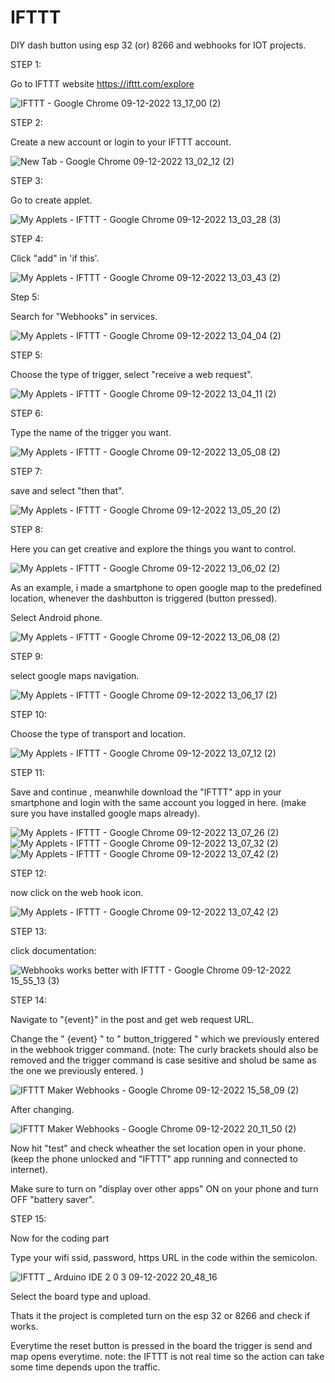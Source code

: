 # IFTTT
DIY dash button using esp 32 (or) 8266 and webhooks for IOT projects.


STEP 1:

Go to IFTTT website https://ifttt.com/explore

![IFTTT - Google Chrome 09-12-2022 13_17_00 (2)](https://user-images.githubusercontent.com/72966457/206661217-4c7959a9-1817-4807-b8e9-f0ad359153b4.png)


STEP 2:

Create a new account or login to your IFTTT account.

![New Tab - Google Chrome 09-12-2022 13_02_12 (2)](https://user-images.githubusercontent.com/72966457/206661314-45905e09-3aa0-49d9-85b8-e74dc5587db7.png)


STEP 3:

Go to create applet.

![My Applets - IFTTT - Google Chrome 09-12-2022 13_03_28 (3)](https://user-images.githubusercontent.com/72966457/206680854-0ab64c9a-5a9c-471b-92d6-c3fef2a3aeee.png)


STEP 4:

Click "add" in 'if this'.

![My Applets - IFTTT - Google Chrome 09-12-2022 13_03_43 (2)](https://user-images.githubusercontent.com/72966457/206661510-ced5886f-56fd-4faf-af2b-49333b881796.png)

Step 5:

Search for "Webhooks" in services.

![My Applets - IFTTT - Google Chrome 09-12-2022 13_04_04 (2)](https://user-images.githubusercontent.com/72966457/206653204-d9c005a6-1906-4b4a-9739-ab55d40a8cd3.png)


STEP 5:

Choose the type of trigger, select "receive a web request".

![My Applets - IFTTT - Google Chrome 09-12-2022 13_04_11 (2)](https://user-images.githubusercontent.com/72966457/206661687-40fea8fe-af39-4651-ba6f-462836d228fe.png)


STEP 6:

Type the name of the trigger you want.

![My Applets - IFTTT - Google Chrome 09-12-2022 13_05_08 (2)](https://user-images.githubusercontent.com/72966457/206654482-5849f09d-50d6-4a88-888e-ef370f1d2d3d.png)


STEP 7:

save and select "then that".

![My Applets - IFTTT - Google Chrome 09-12-2022 13_05_20 (2)](https://user-images.githubusercontent.com/72966457/206657736-a75b23be-ac94-45c2-be1d-f5520e2c63e5.png)


STEP 8:

Here you can get creative and explore the things you want to control.

![My Applets - IFTTT - Google Chrome 09-12-2022 13_06_02 (2)](https://user-images.githubusercontent.com/72966457/206658654-ecb0e542-f17b-47c7-8eed-b5ac9a3b8469.png)

As an example, i made a smartphone to open google map to the predefined location, whenever the dashbutton is triggered (button pressed). 

Select Android phone.

![My Applets - IFTTT - Google Chrome 09-12-2022 13_06_08 (2)](https://user-images.githubusercontent.com/72966457/206660083-8d71bb3c-96e9-4fd7-a861-a2671210b450.jpg)


STEP 9:

select google maps navigation.

![My Applets - IFTTT - Google Chrome 09-12-2022 13_06_17 (2)](https://user-images.githubusercontent.com/72966457/206660254-af1db8ed-a42d-455c-9739-cd2c0322c31f.png)


STEP 10:

Choose the type of transport and location.

![My Applets - IFTTT - Google Chrome 09-12-2022 13_07_12 (2)](https://user-images.githubusercontent.com/72966457/206660408-68139419-15cd-43cb-8e09-e22e5fd06ebd.png)


STEP 11:

Save and continue , meanwhile download the "IFTTT" app in your smartphone and login with the same account you logged in here. (make sure you have installed google maps already).

![My Applets - IFTTT - Google Chrome 09-12-2022 13_07_26 (2)](https://user-images.githubusercontent.com/72966457/206660834-fab16472-07b7-46e9-9919-444ab9f33d4d.png)
![My Applets - IFTTT - Google Chrome 09-12-2022 13_07_32 (2)](https://user-images.githubusercontent.com/72966457/206661012-c9c281a1-f960-4bd9-abe9-68fa3e9062ec.png)
![My Applets - IFTTT - Google Chrome 09-12-2022 13_07_42 (2)](https://user-images.githubusercontent.com/72966457/206661105-774be010-39ec-4394-8ebe-8149c503a901.png)

STEP 12:

now click on the web hook icon.

![My Applets - IFTTT - Google Chrome 09-12-2022 13_07_42 (2)](https://user-images.githubusercontent.com/72966457/206679970-6306b391-22c6-4170-8b2f-2972da3ce743.png)

STEP 13:

click documentation:

![Webhooks works better with IFTTT - Google Chrome 09-12-2022 15_55_13 (3)](https://user-images.githubusercontent.com/72966457/206681587-d06f989b-87b5-45dd-bfc0-9c8406072b6b.png)

STEP 14:

Navigate to "{event}" in the post and get web request URL.

Change the " {event} " to " button_triggered " which we previously entered in the webhook trigger command. (note: The curly brackets should also be removed and the trigger command is case sesitive and sholud be same as the one we previously entered. ) 

![IFTTT Maker Webhooks - Google Chrome 09-12-2022 15_58_09 (2)](https://user-images.githubusercontent.com/72966457/206728807-c3298956-8425-4b6f-b984-bca42d0cc90d.png)

After changing.

![IFTTT Maker Webhooks - Google Chrome 09-12-2022 20_11_50 (2)](https://user-images.githubusercontent.com/72966457/206729536-ff172ab6-3da4-493f-8d3a-f3e28d850c6f.png)

Now hit "test" and check wheather the set location open in your phone. (keep the phone unlocked and "IFTTT" app running and connected to internet).

Make sure to turn on "display over other apps" ON on your phone and turn OFF "battery saver".

STEP 15:

Now for the coding part

Type your wifi ssid, password, https URL in the code within the semicolon.

![IFTTT _ Arduino IDE 2 0 3 09-12-2022 20_48_16](https://user-images.githubusercontent.com/72966457/206734719-245b7573-e211-446a-b6ee-fb87acd35bb2.png)

Select the board type and upload.

Thats it the project is completed turn on the esp 32 or 8266 and check if works.

Everytime the reset button is pressed in the board the trigger is send and map opens everytime.
note: the IFTTT is not real time so the action can take some time depends upon the traffic. 
